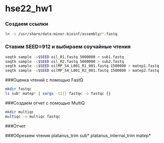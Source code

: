 # hse22_hw1


### Создаем ссылки
```bash
ln -s /usr/share/data-minor-bioinf/assembly/*.fastq
```
### Ставим SEED=912 и выбираем соучайные чтения
```bash
seqtk sample -s$SEED oil_R1.fastq 5000000 > sub1.fastq
seqtk sample -s$SEED oil_R2.fastq 5000000 > sub2.fastq
seqtk sample -s$SEED oilMP_S4_L001_R1_001.fastq 1500000 > matep1.fastq
seqtk sample -s$SEED oilMP_S4_L001_R2_001.fastq 1500000 > matep2.fastq
```

###Оценка чтений с помощью FastQ
```bash
mkdir fastqc
ls sub* matep* | xargs -tI{} fastqc -o fastqc {}
```

###Создаем отчет с помощью MultiQ
```bash
mkdir multiqc
multiqc -o multiqc fastqc
```

###Отчет

###Обрезаем чтения
platanus_trim sub*
platanus_internal_trim matep*




